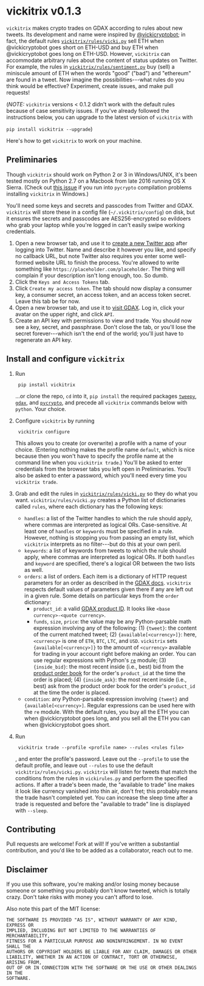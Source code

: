 # vickitrix v0.1.3

`vickitrix` makes crypto trades on GDAX according to rules about new tweets. Its development and name were inspired by [@vickicryptobot](https://twitter.com/vickicryptobot); in fact, the default rules [`vickitrix/rules/vicki.py`](vickitrix/rules/vicki.py) sell ETH when @vickicryptobot goes short on ETH-USD and buy ETH when @vickicryptobot goes long on ETH-USD. However, `vickitrix` can accommodate arbitrary rules about the content of status updates on Twitter. For example, the rules in [`vickitrix/rules/sentiment.py`](vickitrix/rules/sentiment.py) buy (sell) a miniscule amount of ETH when the words "good" ("bad") and "ethereum" are found in a tweet. Now imagine the possibilities---what rules do you think would be effective? Experiment, create issues, and make pull requests!

(*NOTE:* `vickitrix` versions < 0.1.2 didn't work with the default rules because of case sensitivity issues. If you've already followed the instructions below, you can upgrade to the latest version of `vickitrix` with

```pip install vickitrix --upgrade```)

Here's how to get `vickitrix` to work on your machine.

## Preliminaries

Though `vickitrix` should work on Python 2 or 3 in Windows/UNIX, it's been tested mostly on Python 2.7 on a Macbook from late 2016 running OS X Sierra. (Check out [this issue](https://github.com/nellore/vickitrix/issues/1) if you run into `pycrypto` compilation problems installing `vickitrix` in Windows.)

You'll need some keys and secrets and passcodes from Twitter and GDAX. `vickitrix` will store these in a config file (`~/.vickitrix/config`) on disk, but it ensures the secrets and passcodes are AES256-encrypted so evildoers who grab your laptop while you're logged in can't easily swipe working credentials.

1. Open a new browser tab, and use it to [create a new Twitter app](https://apps.twitter.com/) after logging into Twitter. Name and describe it however you like, and specify no callback URL, but note Twitter also requires you enter some well-formed website URL to finish the process. You're allowed to write something like `https://placeholder.com/placeholder`. The thing will complain if your description isn't long enough, too. So dumb.
2. Click the `Keys and Access Tokens` tab.
3. Click `Create my access token`. The tab should now display a consumer key, a consumer secret, an access token, and an access token secret. Leave this tab be for now.
4. Open a new browser tab, and use it to [visit GDAX](https://gdax.com). Log in, click your avatar on the upper right, and click `API`.
5. Create an API key with permissions to view and trade. You should now see a key, secret, and passphrase. Don't close the tab, or you'll lose the secret forever---which isn't the end of the world; you'll just have to regenerate an API key.

## Install and configure `vickitrix`
1. Run

        pip install vickitrix
   ...or clone the repo, `cd` into it, `pip install` the required packages [`tweepy`](http://www.tweepy.org/), [`gdax`](https://github.com/danpaquin/GDAX-Python), and [`pycrypto`](https://pypi.python.org/pypi/pycrypto), and precede all `vickitrix` commands below with `python`. Your choice.
2. Configure `vickitrix` by running

        vickitrix configure
    This allows you to create (or overwrite) a profile with a name of your choice. (Entering nothing makes the profile name `default`, which is nice because then you won't have to specify the profile name at the command line when you `vickitrix trade`.) You'll be asked to enter credentials from the browser tabs you left open in Preliminaries. You'll also be asked to enter a password, which you'll need every time you `vickitrix trade`.
3. Grab and edit the rules in [`vickitrix/rules/vicki.py`](vickitrix/rules/vicki.py) so they do what you want. `vickitrix/rules/vicki.py` creates a Python list of dictionaries called `rules`, where each dictionary has the following keys:
    * `handles`: a list of the Twitter handles to which the rule should apply, where commas are interpreted as logical ORs. Case-sensitive. At least one of `handles` or `keywords` must be specified in a rule. However, nothing is stopping you from passing an empty list, which `vickitrix` interprets as no filter---but do this at your own peril.
    * `keywords`: a list of keywords from tweets to which the rule should apply, where commas are interpreted as logical ORs. If both `handles` and `keyword` are specified, there's a logical OR between the two lists as well.
    * `orders`: a list of orders. Each item is a dictionary of HTTP request parameters for an order as described in the [GDAX docs](https://docs.gdax.com/#orders). `vickitrix` respects default values of parameters given there if any are left out in a given rule. Some details on particular keys from the `order` dictionary:
        * `product_id`: a valid [GDAX product ID](https://docs.gdax.com/#products). It looks like `<base currency>-<quote currency>`.
        * `funds`, `size`, `price`: the value may be any Python-parsable math expression involving any of the following: (1) `{tweet}`: the content of the current matched tweet; (2) `{available[<currency>]}`: here, `<currency>` is one of `ETH`, `BTC`, `LTC`, and `USD`. `vickitrix` sets `{available[<currency>]}` to the amount of `<currency>` available for trading in your account right before making an order. You can use regular expressions with Python's [`re`](https://docs.python.org/2/library/re.html) module; (3) `{inside_bid}`: the most recent inside (i.e., best) bid from the [product order book](https://docs.gdax.com/#get-product-order-book) for the order's `product_id` at the time the order is placed; (4) `{inside_ask}`: the most recent inside (i.e., best) ask from the product order book for the order's `product_id` at the time the order is placed.
    * `condition`: any Python-parsable expression involving `{tweet}` and `{available[<currency>]`. Regular expressions can be used here with the `re` module.
With the default rules, you buy all the ETH you can when @vickicryptobot goes long, and you sell all the ETH you can when @vickicryptobot goes short.
4. Run
        
        vickitrix trade --profile <profile name> --rules <rules file>
        
   , and enter the profile's password. Leave out the `--profile` to use the default profile, and leave out `--rules` to use the default `vickitrix/rules/vicki.py`. `vickitrix` will listen for tweets that match the conditions from the rules in `vickirules.py` and perform the specified actions.
   If after a trade's been made, the "available to trade" line makes it look like currency vanished into thin air, don't fret; this probably means the trade hasn't completed yet. You can increase the sleep time after a trade is requested and before the "available to trade" line is displayed with `--sleep`.

## Contributing

Pull requests are welcome! Fork at will! If you've written a substantial contribution, and you'd like to be added as a collaborator, reach out to me.

## Disclaimer

If you use this software, you're making and/or losing money because someone or something you probably don't know tweeted, which is totally crazy. Don't take risks with money you can't afford to lose.

Also note this part of the MIT license:
```
THE SOFTWARE IS PROVIDED "AS IS", WITHOUT WARRANTY OF ANY KIND, EXPRESS OR
IMPLIED, INCLUDING BUT NOT LIMITED TO THE WARRANTIES OF MERCHANTABILITY,
FITNESS FOR A PARTICULAR PURPOSE AND NONINFRINGEMENT. IN NO EVENT SHALL THE
AUTHORS OR COPYRIGHT HOLDERS BE LIABLE FOR ANY CLAIM, DAMAGES OR OTHER
LIABILITY, WHETHER IN AN ACTION OF CONTRACT, TORT OR OTHERWISE, ARISING FROM,
OUT OF OR IN CONNECTION WITH THE SOFTWARE OR THE USE OR OTHER DEALINGS IN THE
SOFTWARE.
```

